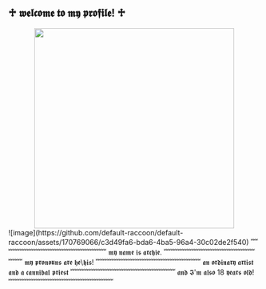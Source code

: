 ## ♱ 𝖜𝖊𝖑𝖈𝖔𝖒𝖊 𝖙𝖔 𝖒𝖞 𝖕𝖗𝖔𝖋𝖎𝖑𝖊! ♱

<div id="header" align="center">
  <img src="https://media.giphy.com/media/9c0h8avogl0CyRDjez/giphy.gif" width="400"/>
</div>
![image](https://github.com/default-raccoon/default-raccoon/assets/170769066/c3d49fa6-bda6-4ba5-96a4-30c02de2f540)
﹌﹌﹌﹌﹌﹌﹌﹌﹌﹌﹌﹌﹌﹌﹌
𝖒𝖞 𝖓𝖆𝖒𝖊 𝖎𝖘 𝖆𝖗𝖈𝖍𝖎𝖊.
﹌﹌﹌﹌﹌﹌﹌﹌﹌﹌﹌﹌﹌﹌﹌
𝖒𝖞 𝖕𝖗𝖔𝖓𝖔𝖚𝖓𝖘 𝖆𝖗𝖊 𝖍𝖊\𝖍𝖎𝖘!
﹌﹌﹌﹌﹌﹌﹌﹌﹌﹌﹌﹌﹌﹌﹌
𝖆𝖓 𝖔𝖗𝖉𝖎𝖓𝖆𝖗𝖞 𝖆𝖗𝖙𝖎𝖘𝖙 𝖆𝖓𝖉 𝖆 𝖈𝖆𝖓𝖓𝖎𝖇𝖆𝖑 𝖕𝖗𝖎𝖊𝖘𝖙
﹌﹌﹌﹌﹌﹌﹌﹌﹌﹌﹌﹌﹌﹌﹌
𝖆𝖓𝖉 𝕴'𝖒 𝖆𝖑𝖘𝖔 18 𝖞𝖊𝖆𝖗𝖘 𝖔𝖑𝖉!
﹌﹌﹌﹌﹌﹌﹌﹌﹌﹌﹌﹌﹌﹌﹌
